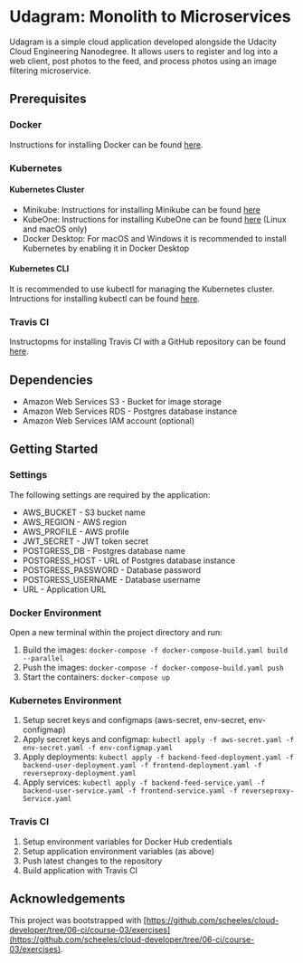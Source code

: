 # Udagram: Monolith to Microservices

Udagram is a simple cloud application developed alongside the Udacity Cloud Engineering Nanodegree. It allows users to register and log into a web client, post photos to the feed, and process photos using an image filtering microservice.

## Prerequisites

### Docker

Instructions for installing Docker can be found [here](https://docs.docker.com/install/).

### Kubernetes

#### Kubernetes Cluster

- Minikube: Instructions for installing Minikube can be found [here](https://kubernetes.io/docs/tasks/tools/install-minikube/)
- KubeOne: Instructions for installing KubeOne can be found [here](https://github.com/kubermatic/kubeone) (Linux and macOS only)
- Docker Desktop: For macOS and Windows it is recommended to install Kubernetes by enabling it in Docker Desktop

#### Kubernetes CLI

It is recommended to use kubectl for managing the Kubernetes cluster. Intructions for installing kubectl can be found [here](https://kubernetes.io/docs/tasks/tools/install-kubectl).

### Travis CI

Instructopms for installing Travis CI with a GitHub repository can be found [here](https://docs.travis-ci.com/user/tutorial/).

## Dependencies

- Amazon Web Services S3 - Bucket for image storage
- Amazon Web Services RDS - Postgres database instance
- Amazon Web Services IAM account (optional)

## Getting Started

### Settings

The following settings are required by the application:
- AWS_BUCKET - S3 bucket name
- AWS_REGION - AWS region
- AWS_PROFILE - AWS profile
- JWT_SECRET - JWT token secret
- POSTGRESS_DB - Postgres database name
- POSTGRESS_HOST - URL of Postgres database instance
- POSTGRESS_PASSWORD - Database password
- POSTGRESS_USERNAME - Database username
- URL - Application URL

###  Docker Environment

Open a new terminal within the project directory and run:
1. Build the images: `docker-compose -f docker-compose-build.yaml build --parallel`
2. Push the images: `docker-compose -f docker-compose-build.yaml push`
3. Start the containers: `docker-compose up`

### Kubernetes Environment

1. Setup secret keys and configmaps (aws-secret, env-secret, env-configmap)
2. Apply secret keys and configmap: `kubectl apply -f aws-secret.yaml -f env-secret.yaml -f env-configmap.yaml`
3. Apply deployments: `kubectl apply -f backend-feed-deployment.yaml -f backend-user-deployment.yaml -f frontend-deployment.yaml -f reverseproxy-deployment.yaml`
4. Apply services: `kubectl apply -f backend-feed-service.yaml -f backend-user-service.yaml -f frontend-service.yaml -f reverseproxy-Service.yaml`

### Travis CI

1. Setup environment variables for Docker Hub credentials
2. Setup application environment variables (as above)
3. Push latest changes to the repository
4. Build application with Travis CI

## Acknowledgements

This project was bootstrapped with [https://github.com/scheeles/cloud-developer/tree/06-ci/course-03/exercises](https://github.com/scheeles/cloud-developer/tree/06-ci/course-03/exercises).
